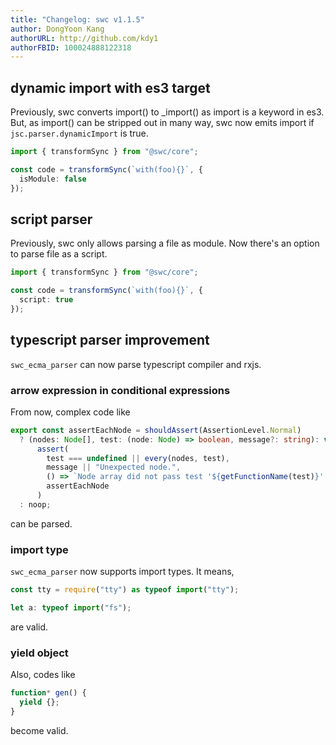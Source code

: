 ```yaml
---
title: "Changelog: swc v1.1.5"
author: DongYoon Kang
authorURL: http://github.com/kdy1
authorFBID: 100024888122318
---
```


## dynamic import with es3 target

Previously, swc converts import() to \_import() as import is a keyword in es3. But, as import() can be stripped out in many way, swc now emits import if `jsc.parser.dynamicImport` is true.

```ts
import { transformSync } from "@swc/core";

const code = transformSync(`with(foo){}`, {
  isModule: false
});
```

## script parser

Previously, swc only allows parsing a file as module. Now there's an option to parse file as a script.

```ts
import { transformSync } from "@swc/core";

const code = transformSync(`with(foo){}`, {
  script: true
});
```

## typescript parser improvement

`swc_ecma_parser` can now parse typescript compiler and rxjs.

### arrow expression in conditional expressions

From now, complex code like

```ts
export const assertEachNode = shouldAssert(AssertionLevel.Normal)
  ? (nodes: Node[], test: (node: Node) => boolean, message?: string): void =>
      assert(
        test === undefined || every(nodes, test),
        message || "Unexpected node.",
        () => `Node array did not pass test '${getFunctionName(test)}'.`,
        assertEachNode
      )
  : noop;
```

can be parsed.

### import type

`swc_ecma_parser` now supports import types. It means,

```ts
const tty = require("tty") as typeof import("tty");
```

```ts
let a: typeof import("fs");
```

are valid.

### yield object

Also, codes like

```ts
function* gen() {
  yield {};
}
```

become valid.
